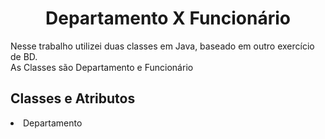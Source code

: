 <h1 align="center">Departamento X Funcionário</h1>
<p>Nesse trabalho utilizei duas classes em Java, baseado em outro exercício de BD.<br>As Classes são Departamento e Funcionário</p>
<h2>Classes e Atributos</h2>
<li>Departamento</li>
